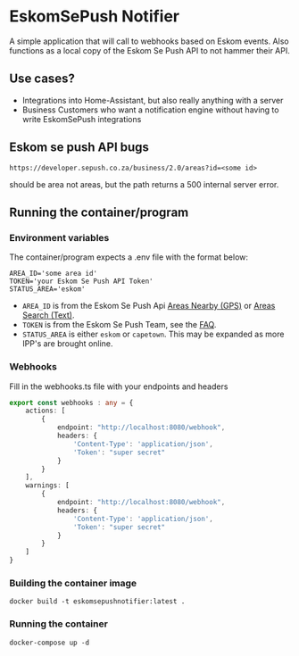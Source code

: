 # EskomSePush Notifier

A simple application that will call to webhooks based on Eskom events. 
Also functions as a local copy of the Eskom Se Push API to not hammer their API. 

## Use cases?

* Integrations into Home-Assistant, but also really anything with a server
* Business Customers who want a notification engine without having to write EskomSePush integrations

## Eskom se push API bugs

```https://developer.sepush.co.za/business/2.0/areas?id=<some id>```

should be area not areas, but the path returns a 500 internal server error.

## Running the container/program

### Environment variables
The container/program expects a .env file with the format below: 

```
AREA_ID='some area id'
TOKEN='your Eskom Se Push API Token'
STATUS_AREA='eskom' 
```

* `AREA_ID` is from the Eskom Se Push Api [Areas Nearby (GPS)](https://documenter.getpostman.com/view/1296288/UzQuNk3E#4a9eeeb8-87c2-4088-8236-1ed3626e271d) or [Areas Search (Text)](https://documenter.getpostman.com/view/1296288/UzQuNk3E#1986b098-ad88-436c-a5cd-5aa406e2fcf2).
* `TOKEN` is from the Eskom Se Push Team, see the [FAQ](https://developer.sepush.co.za/).
* `STATUS_AREA` is either `eskom` or `capetown`. This may be expanded as more IPP's are brought online. 

### Webhooks

Fill in the webhooks.ts file with your endpoints and headers
```typescript
export const webhooks : any = {
    actions: [
        {
            endpoint: "http://localhost:8080/webhook",
            headers: {
                'Content-Type': 'application/json',
                'Token': "super secret"
            }
        }
    ],
    warnings: [
        {
            endpoint: "http://localhost:8080/webhook",
            headers: {
                'Content-Type': 'application/json',
                'Token': "super secret"
            }
        }
    ]
}
```
### Building the container image

```shell
docker build -t eskomsepushnotifier:latest .
```

### Running the container

```shell
docker-compose up -d
```
